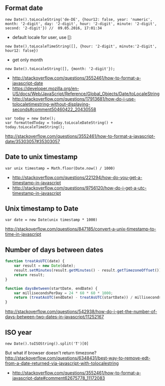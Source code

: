 ## Format date

`new Date().toLocaleString('de-DE', {hour12: false, year: 'numeric', month: '2-digit', day: '2-digit', hour: '2-digit', minute: '2-digit', second: '2-digit'}) //  09.05.2016, 17:01:34`

- default locale for user, use []:

`new Date().toLocaleTimeString([], {hour: '2-digit', minute:'2-digit', hour12: false})`

- get only month

`new Date().toLocaleString([], {month: '2-digit'});`


- http://stackoverflow.com/questions/3552461/how-to-format-a-javascript-date
- https://developer.mozilla.org/en-US/docs/Web/JavaScript/Reference/Global_Objects/Date/toLocaleString
- http://stackoverflow.com/questions/17913681/how-do-i-use-tolocaletimestring-without-displaying-seconds#comment50460422_20430558

```
var today = new Date();
var formattedToday = today.toLocaleDateString() + today.toLocaleTimeString();
```

http://stackoverflow.com/questions/3552461/how-to-format-a-javascript-date/35303057#35303057

## Date to unix timestamp

`var unix timestamp = Math.floor(Date.now() / 1000)`

- http://stackoverflow.com/questions/221294/how-do-you-get-a-timestamp-in-javascript
- http://stackoverflow.com/questions/9756120/how-do-i-get-a-utc-timestamp-in-javascript

## Unix timestamp to Date

`var date = new Date(unix timestamp * 1000)`

http://stackoverflow.com/questions/847185/convert-a-unix-timestamp-to-time-in-javascript

## Number of days between dates

```javascript
function treatAsUTC(date) {
    var result = new Date(date);
    result.setMinutes(result.getMinutes() - result.getTimezoneOffset());
    return result;
}

function daysBetween(startDate, endDate) {
    var millisecondsPerDay = 24 * 60 * 60 * 1000;
    return (treatAsUTC(endDate) - treatAsUTC(startDate)) / millisecondsPerDay;
}
```

http://stackoverflow.com/questions/542938/how-do-i-get-the-number-of-days-between-two-dates-in-javascript/11252167

## ISO year

`new Date().toISOString().split('T')[0]`

But what if browser doesn't return timezone? http://stackoverflow.com/questions/6348431/best-way-to-remove-edt-from-a-date-returned-via-javascript-with-tolocalestring

- http://stackoverflow.com/questions/3552461/how-to-format-a-javascript-date#comment62675778_11172083
